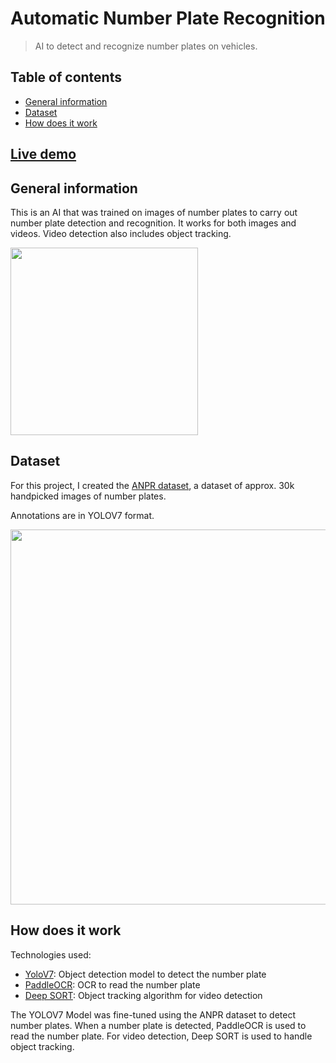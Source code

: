 # Automatic Number Plate Recognition

> AI to detect and recognize number plates on vehicles.

## Table of contents

- [General information](#general-information)
- [Dataset](#dataset)
- [How does it work](#how-does-it-work)

## [Live demo](https://itsyoboieltr.github.io/anpr-ai/)

## General information

This is an AI that was trained on images of number plates to carry out number plate detection and recognition. It works for both images and videos. Video detection also includes object tracking.

<img width="300" src="https://user-images.githubusercontent.com/72046715/183776545-c51843c9-d350-4f4f-aa4f-1168e6922904.png">

## Dataset

For this project, I created the [ANPR dataset](https://archive.org/details/anpr-dataset), a dataset of approx. 30k handpicked images of number plates.

Annotations are in YOLOV7 format.

<img width="600" src="https://user-images.githubusercontent.com/72046715/183776762-7e0d9822-80a1-442e-a111-2fbc03b8213c.png">

## How does it work

Technologies used:

- [YoloV7](https://github.com/WongKinYiu/yolov7): Object detection model to detect the number plate
- [PaddleOCR](https://github.com/PaddlePaddle/PaddleOCR): OCR to read the number plate
- [Deep SORT](https://github.com/levan92/deep_sort_realtime): Object tracking algorithm for video detection

The YOLOV7 Model was fine-tuned using the ANPR dataset to detect number plates. When a number plate is detected, PaddleOCR is used to read the number plate. For video detection, Deep SORT is used to handle object tracking.

